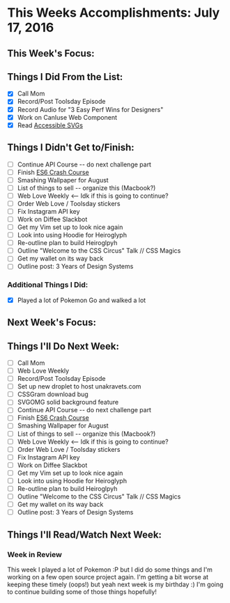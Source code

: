 # This Weeks Accomplishments: July 17, 2016

## This Week's Focus:

## Things I Did From the List:

- [x] Call Mom
- [x] Record/Post Toolsday Episode
- [x] Record Audio for "3 Easy Perf Wins for Designers"
- [x] Work on CanIuse Web Component
- [x] Read [Accessible SVGs](https://css-tricks.com/accessible-svgs/)

## Things I Didn't Get to/Finish:

- [ ] Continue API Course -- do next challenge part
- [ ] Finish [ES6 Crash Course](https://laracasts.com/series/es6-cliffsnotes)
- [ ] Smashing Wallpaper for August
- [ ] List of things to sell -- organize this (Macbook?)
- [ ] Web Love Weekly <-- Idk if this is going to continue?
- [ ] Order Web Love / Toolsday stickers
- [ ] Fix Instagram API key
- [ ] Work on Diffee Slackbot
- [ ] Get my Vim set up to look nice again
- [ ] Look into using Hoodie for Heiroglyph
- [ ] Re-outline plan to build Heiroglpyh
- [ ] Outline "Welcome to the CSS Circus" Talk // CSS Magics
- [ ] Get my wallet on its way back
- [ ] Outline post: 3 Years of Design Systems

### Additional Things I Did:

- [x] Played a lot of Pokemon Go and walked a lot

## Next Week's Focus:

## Things I'll Do Next Week:

- [ ] Call Mom
- [ ] Web Love Weekly
- [ ] Record/Post Toolsday Episode
- [ ] Set up new droplet to host unakravets.com
- [ ] CSSGram download bug
- [ ] SVGOMG solid background feature
- [ ] Continue API Course -- do next challenge part
- [ ] Finish [ES6 Crash Course](https://laracasts.com/series/es6-cliffsnotes)
- [ ] Smashing Wallpaper for August
- [ ] List of things to sell -- organize this (Macbook?)
- [ ] Web Love Weekly <-- Idk if this is going to continue?
- [ ] Order Web Love / Toolsday stickers
- [ ] Fix Instagram API key
- [ ] Work on Diffee Slackbot
- [ ] Get my Vim set up to look nice again
- [ ] Look into using Hoodie for Heiroglyph
- [ ] Re-outline plan to build Heiroglpyh
- [ ] Outline "Welcome to the CSS Circus" Talk // CSS Magics
- [ ] Get my wallet on its way back
- [ ] Outline post: 3 Years of Design Systems

## Things I'll Read/Watch Next Week:

### Week in Review

This week I played a lot of Pokemon :P but I did do some things and I'm working on a few open source project again. I'm getting a bit worse at keeping these timely (oops!) but yeah next week is my birthday :) I'm going to continue building some of those things hopefully!
